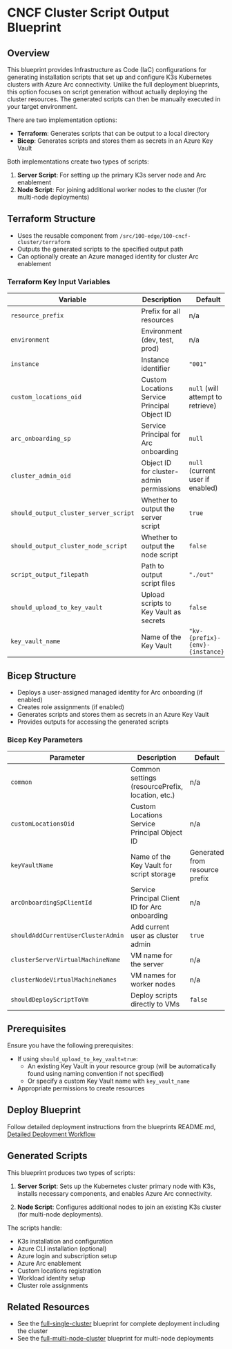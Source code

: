 # CNCF Cluster Script Output Blueprint

## Overview

This blueprint provides Infrastructure as Code (IaC) configurations for generating installation scripts that set up and configure K3s Kubernetes clusters with Azure Arc connectivity. Unlike the full deployment blueprints, this option focuses on script generation without actually deploying the cluster resources. The generated scripts can then be manually executed in your target environment.

There are two implementation options:

- **Terraform**: Generates scripts that can be output to a local directory
- **Bicep**: Generates scripts and stores them as secrets in an Azure Key Vault

Both implementations create two types of scripts:

1. **Server Script**: For setting up the primary K3s server node and Arc enablement
2. **Node Script**: For joining additional worker nodes to the cluster (for multi-node deployments)

## Terraform Structure

- Uses the reusable component from `/src/100-edge/100-cncf-cluster/terraform`
- Outputs the generated scripts to the specified output path
- Can optionally create an Azure managed identity for cluster Arc enablement

### Terraform Key Input Variables

| Variable                              | Description                                  | Default                           | Required |
|---------------------------------------|----------------------------------------------|-----------------------------------|:--------:|
| `resource_prefix`                     | Prefix for all resources                     | n/a                               |   yes    |
| `environment`                         | Environment (dev, test, prod)                | n/a                               |   yes    |
| `instance`                            | Instance identifier                          | `"001"`                           |    no    |
| `custom_locations_oid`                | Custom Locations Service Principal Object ID | `null` (will attempt to retrieve) |    no    |
| `arc_onboarding_sp`                   | Service Principal for Arc onboarding         | `null`                            |    no    |
| `cluster_admin_oid`                   | Object ID for cluster-admin permissions      | `null` (current user if enabled)  |    no    |
| `should_output_cluster_server_script` | Whether to output the server script          | `true`                            |    no    |
| `should_output_cluster_node_script`   | Whether to output the node script            | `false`                           |    no    |
| `script_output_filepath`              | Path to output script files                  | `"./out"`                         |    no    |
| `should_upload_to_key_vault`          | Upload scripts to Key Vault as secrets       | `false`                           |    no    |
| `key_vault_name`                      | Name of the Key Vault                        | `"kv-{prefix}-{env}-{instance}"`  |    no    |

## Bicep Structure

- Deploys a user-assigned managed identity for Arc onboarding (if enabled)
- Creates role assignments (if enabled)
- Generates scripts and stores them as secrets in an Azure Key Vault
- Provides outputs for accessing the generated scripts

### Bicep Key Parameters

| Parameter                          | Description                                      | Default                        | Required |
|------------------------------------|--------------------------------------------------|--------------------------------|:--------:|
| `common`                           | Common settings (resourcePrefix, location, etc.) | n/a                            |   yes    |
| `customLocationsOid`               | Custom Locations Service Principal Object ID     | n/a                            |   yes    |
| `keyVaultName`                     | Name of the Key Vault for script storage         | Generated from resource prefix |    no    |
| `arcOnboardingSpClientId`          | Service Principal Client ID for Arc onboarding   | n/a                            |    no    |
| `shouldAddCurrentUserClusterAdmin` | Add current user as cluster admin                | `true`                         |    no    |
| `clusterServerVirtualMachineName`  | VM name for the server                           | n/a                            |    no    |
| `clusterNodeVirtualMachineNames`   | VM names for worker nodes                        | n/a                            |    no    |
| `shouldDeployScriptToVm`           | Deploy scripts directly to VMs                   | `false`                        |    no    |

## Prerequisites

Ensure you have the following prerequisites:

- If using `should_upload_to_key_vault=true`:
  - An existing Key Vault in your resource group (will be automatically found using naming convention if not specified)
  - Or specify a custom Key Vault name with `key_vault_name`
- Appropriate permissions to create resources

## Deploy Blueprint

Follow detailed deployment instructions from the blueprints README.md, [Detailed Deployment Workflow](../README.md#detailed-deployment-workflow)

## Generated Scripts

This blueprint produces two types of scripts:

1. **Server Script**: Sets up the Kubernetes cluster primary node with K3s, installs necessary components, and enables Azure Arc connectivity.

2. **Node Script**: Configures additional nodes to join an existing K3s cluster (for multi-node deployments).

The scripts handle:

- K3s installation and configuration
- Azure CLI installation (optional)
- Azure login and subscription setup
- Azure Arc enablement
- Custom locations registration
- Workload identity setup
- Cluster role assignments

## Related Resources

- See the [full-single-cluster](../full-single-cluster/README.md) blueprint for complete deployment including the cluster
- See the [full-multi-node-cluster](../full-multi-node-cluster/README.md) blueprint for multi-node deployments

